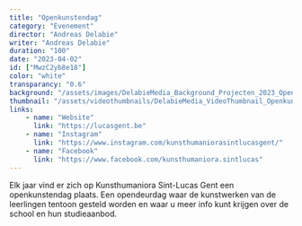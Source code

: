 ```yaml
---
title: "Openkunstendag"
category: "Evenement"
director: "Andreas Delabie"
writer: "Andreas Delabie"
duration: "100"
date: "2023-04-02"
id: ["MwzC2yb8e18"]
color: "white"
transparancy: "0.6"
background: "/assets/images/DelabieMedia_Background_Projecten_2023_Openkunstendag2023KunsthumanioraSintLucasGent.webp"
thumbnail: "/assets/videothumbnails/DelabieMedia_VideoThumbnail_Openkunstendag2023KunsthumanioraSintLucasGent.webp"
links:
    - name: "Website"
      link: "https://lucasgent.be"
    - name: "Instagram"
      link: "https://www.instagram.com/kunsthumaniorasintlucasgent/"
    - name: "Facebook"
      link: "https://www.facebook.com/kunsthumaniora.sintlucas"
---
```


Elk jaar vind er zich op Kunsthumaniora Sint-Lucas Gent een openkunstendag plaats. Een opendeurdag waar de kunstwerken van de leerlingen tentoon gesteld worden en waar u meer info kunt krijgen over de school en hun studieaanbod.